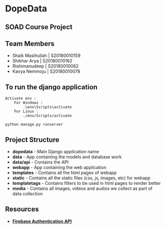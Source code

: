 # DopeData

## SOAD Course Project

## Team Members
* Shaik Masihullah | S20180010159
* Shikhar Arya | S20180010162
* Rishimanudeep | S20180010062
* Kavya Nemmoju | S20180010078

## To run the django application
```
Activate env :
	For Windows :
		.\env\Scripts\activate
	For Linux :
		./env/Scripts/activate

python manage.py runserver
```

## Project Structure
* **dopedata** - Main Django application name
* **data** - App containing the models and database work
* **data/api** - Contains the API
* **webapp** - App containing the web application
* **templates** - Contains all the html pages of webapp
* **static** - Contains all the static files (css, js, images, etc) for webapp
* **templatetags** - Contains filters to be used in html pages to render better
* **media** - Contains all images, videos and audios we collect as part of data collection

## Resources
* [**Firebase Authentication API**](http://www.lib4dev.in/info/thisbejim/Pyrebase/36919582)